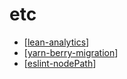 # etc

- [[lean-analytics]]
- [[yarn-berry-migration]]
- [[eslint-nodePath]]

[//begin]: # "Autogenerated link references for markdown compatibility"
[lean-analytics]: lean-analytics/lean-analytics "lean analytics"
[yarn-berry-migration]: yarn-berry-migration "yarn berry migration"
[eslint-nodepath]: eslint-nodepath "eslint-nodePath"
[//end]: # "Autogenerated link references"
